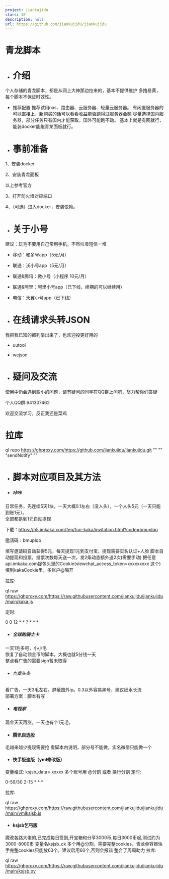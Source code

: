 ```yaml
---
project: jiankujidu
stars: 10
description: null
url: https://github.com/jiankujidu/jiankujidu
---
```


青龙脚本
====

-   介绍
    ==
    

个人存储的青龙脚本，都是从网上大神那边拉来的，基本不提供维护 多撸易黄，每个脚本不保证时效性。

-   推荐配置 推荐试用nas、路由器、云服务器、轻量云服务器。 有闲置服务器的可以直接上，新购买的话可以看看收益能否跑得过服务器金额 尽量选择国内服务器，部分任务只有国内才能获取，国外可能跑不动。 基本上就是有网就行，能装docker能跑青龙面板就行。
    
-   事前准备
    ====
    

1、安装docker

2、安装青龙面板

以上参考官方

3、打开防火墙对应端口

4、（可选）进入docker，安装依赖。

-   关于小号
    ====
    

建议：玩毛不要用自己常用手机，不然垃圾短信一堆

-   移动：和多号app（5元/月）
    
-   联通：沃小号app（5元/月）
    
-   联通&腾讯：微小号（小程序 10元/月）
    
-   联通&阿里：阿里小号app（已下线，续期的可以继续用）
    
-   电信：天翼小号app（已下线）
    
-   在线请求头转JSON
    ==========
    

我把我已知的都列举出来了，也欢迎投更好用的

-   uutool
    
-   wejson
    
-   疑问及交流
    =====
    

使用中仍会遇到些小的问题，请有疑问的同学在QQ群上问吧，尽力帮你们答疑

个人QQ群:641307462

欢迎交流学习，反正我还是菜鸡

拉库
==

ql repo https://ghproxy.com/https://github.com/jiankujidu/jiankujidu.git "" "" "sendNotify" ""

-   脚本对应项目及其方法
    ==========
    
-   ##### 咔咔
    

日常任务，先连续5天1块，一天大概0.1左右（没人头），一个人头5元（一天只能到账1元）。  
全部都是到1元自动提现

下载：https://h5.imkaka.com/fep/fun-kaka/invitation.html?code=bmuplqo

邀请码：bmuplqo

填写邀请码自动获得5元，每天提现1元到支付宝，提现需要实名认证+人脸 脚本自动提现和投票，投票次数每天送一次，发2条动态额外送2次(需要手动) 把任意api.imkaka.com捉包头里的Cookie(viewchat\_access\_token=xxxxxxxxx 这个)填到kakaCookie里，多账户@隔开

拉库:

ql raw https://ghproxy.com/https://raw.githubusercontent.com/jiankujidu/jiankujidu/main/kaka.js

定时:

0 0 12 \* \* ?  \* \* \*

-   ##### 全球购骑士卡
    

一天1毛多吧，小小毛  
恢复了自动领金币的脚本，大概也就5分钱一天  
整点看广告的需要sign暂未取得

-   ###### 九章头条
    

看广告，一天3毛左右。屏蔽国外ip。0.3以外容易黑号，建议细水长流  
部署方案：脚本有写

-   ##### 电视家
    

现金天天再涨，一天也有个1元毛，

-   #### 腾讯自选股
    

毛越来越少提现需要抢 看脚本内说明，部分号不能做，实名微信只能做一个

-   #### 快手极速版（yml修改版）
    

变量格式: ksjsb\_data= xxxxx 多个账号用 @分割 或者 换行分割 定时:

0-59/30 2-15 \* \* \*

拉库:

ql raw https://ghproxy.com/https://raw.githubusercontent.com/jiankujidu/jiankujidu/main/ymlksjsb.js

-   #### ksjsb乞丐版
    

魔改各路大佬的,已完成每日签到,开宝箱和分享3000币,每日3000币起,测试约为3000-8000币 变量名ksjsb\_ck 多个用@分割，需要完整cookies，青龙单容器快手完整cookies只能放63个。建议启用60个,否则会报错 整合了周周助力 拉库:

ql raw https://ghproxy.com/https://raw.githubusercontent.com/jiankujidu/jiankujidu/main/ksjsb.py
